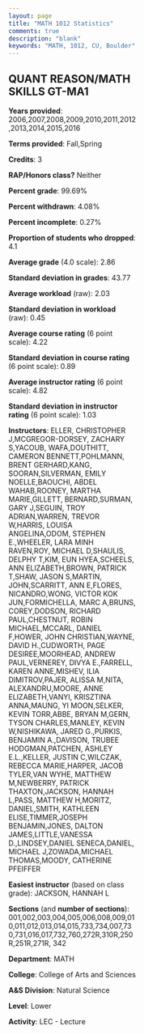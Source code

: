```yaml
---
layout: page
title: "MATH 1012 Statistics"
comments: true
description: "blank"
keywords: "MATH, 1012, CU, Boulder"
--- 
```

<head>
<script src="https://ajax.googleapis.com/ajax/libs/jquery/2.1.3/jquery.min.js"></script>
<script src="https://dl.dropboxusercontent.com/s/pc42nxpaw1ea4o9/highcharts.js?dl=0"></script>
<!-- <script src="../assets/js/highcharts.js"></script> -->
<style type="text/css">@font-face {
	font-family: "Bebas Neue";
	src: url(https://www.filehosting.org/file/details/544349/BebasNeue%20Regular.otf) format("opentype");
	}
	h1.Bebas { 
		font-family: "Bebas Neue", Verdana, Tahoma;
	}
</style>
</head>
<body>
	<div id="container" style="float: right; width: 45%; height: 88%; margin-left: 2.5%; margin-right: 2.5%;"></div>
	<script language="JavaScript">
		$(document).ready(function() {
		var chart = {type: 'column'};
		var title = {text: 'Grade Distribution'};
		var xAxis = {categories: ['A','B','C','D','F'],crosshair: true};
		var yAxis = {min: 0,title: {text: 'Percentage'}};
		var tooltip = {headerFormat: '<center><b><span style="font-size:20px">{point.key}</span></b></center>',
		               pointFormat: '<td style="padding:0"><b>{point.y:.1f}%</b></td>',
		               footerFormat: '</table>',shared: true,useHTML: true};
		var plotOptions = {column: {pointPadding: 0.0,borderWidth: 0}};  
		var credits = {enabled: false};var series= [{name: 'Percent',data: [35.94,33.61,19.58,6.51,4.37,]}];
		var json = {};
		json.chart = chart;
		json.title = title;
		json.tooltip = tooltip;
		json.xAxis = xAxis;
		json.yAxis = yAxis;  
		json.series = series;
		json.plotOptions = plotOptions;  
		json.credits = credits;
		$('#container').highcharts(json);
	});
	</script>
</body>
			   
## QUANT REASON/MATH SKILLS GT-MA1

**Years provided**: 2006,2007,2008,2009,2010,2011,2012,2013,2014,2015,2016

**Terms provided**: Fall,Spring

**Credits**: 3

**RAP/Honors class?** Neither

**Percent grade**: 99.69%

**Percent withdrawn**: 4.08%

**Percent incomplete**: 0.27%

**Proportion of students who dropped**: 4.1

**Average grade** (4.0 scale): 2.86

**Standard deviation in grades**: 43.77

**Average workload** (raw): 2.03

**Standard deviation in workload** (raw): 0.45

**Average course rating** (6 point scale): 4.22

**Standard deviation in course rating** (6 point scale): 0.89

**Average instructor rating** (6 point scale): 4.82

**Standard deviation in instructor rating** (6 point scale): 1.03

**Instructors**: ELLER, CHRISTOPHER J,MCGREGOR-DORSEY, ZACHARY S,YACOUB, WAFA,DOUTHITT, CAMERON BENNETT,POHLMANN, BRENT GERHARD,KANG, SOORAN,SILVERMAN, EMILY NOELLE,BAOUCHI, ABDEL WAHAB,ROONEY, MARTHA MARIE,GILLETT, BERNARD,SURMAN, GARY J,SEGUIN, TROY ADRIAN,WARREN, TREVOR W,HARRIS, LOUISA ANGELINA,ODOM, STEPHEN E.,WHEELER, LARA MINH RAVEN,ROY, MICHAEL D,SHAULIS, DELPHY T,KIM, EUN HYEA,SCHEELS, ANN ELIZABETH,BROWN, PATRICK T,SHAW, JASON S,MARTIN, JOHN,SCARRITT, ANN E,FLORES, NICANDRO,WONG, VICTOR KOK JUN,FORMICHELLA, MARC A,BRUNS, COREY,DODSON, RICHARD PAUL,CHESTNUT, ROBIN MICHAEL,MCCARL, DANIEL F,HOWER, JOHN CHRISTIAN,WAYNE, DAVID H.,CUDWORTH, PAGE DESIREE,MOORHEAD, ANDREW PAUL,VERNEREY, DIVYA E.,FARRELL, KAREN ANNE,MISHEV, ILIA DIMITROV,PAJER, ALISSA M,NITA, ALEXANDRU,MOORE, ANNE ELIZABETH,VANYI, KRISZTINA ANNA,MAUNG, YI MOON,SELKER, KEVIN TORR,ABBE, BRYAN M,GERN, TYSON CHARLES,MANLEY, KEVIN W,NISHIKAWA, JARED G.,PURKIS, BENJAMIN A.,DAVISON, TRUBEE HODGMAN,PATCHEN, ASHLEY E.L.,KELLER, JUSTIN C,WILCZAK, REBECCA MARIE,HARPER, JACOB TYLER,VAN WYHE, MATTHEW M,NEWBERRY, PATRICK THAXTON,JACKSON, HANNAH L,PASS, MATTHEW H,MORITZ, DANIEL,SMITH, KATHLEEN ELISE,TIMMER,JOSEPH BENJAMIN,JONES, DALTON JAMES,LITTLE,VANESSA D.,LINDSEY,DANIEL SENECA,DANIEL, MICHAEL J,ZOWADA,MICHAEL THOMAS,MOODY, CATHERINE PFEIFFER

**Easiest instructor** (based on class grade): JACKSON, HANNAH L

**Sections** (and **number of sections**): 001,002,003,004,005,006,008,009,010,011,012,013,014,015,733,734,007,730,731,016,017,732,760,272R,310R,250R,251R,271R, 342

**Department**: MATH

**College**: College of Arts and Sciences

**A&S Division**: Natural Science

**Level**: Lower

**Activity**: LEC - Lecture
